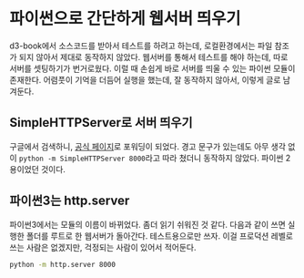 # 파이썬으로 간단하게 웹서버 띄우기

d3-book에서 소스코드를 받아서 테스트를 하려고 하는데, 로컬환경에서는 파일 참조가 되지 않아서 제대로 동작하지 않았다. 웹서버를 통해서 테스트를 해야 하는데, 따로 서버를 셋팅하기가 번거로웠다. 이럴 때 손쉽게 바로 서버를 띄울 수 있는 파이썬 모듈이 존재한다. 어렴풋이 기억을 더듬어 실행을 했는데, 잘 동작하지 않아서, 이렇게 글로 남겨둔다.

## SimpleHTTPServer로 서버 띄우기

구글에서 검색하니, [공식 페이지](https://docs.python.org/2/library/simplehttpserver.html)로 포워딩이 되었다. 경고 문구가 있는데도 아무 생각 없이 `python -m SimpleHTTPServer 8000`라고 따라 쳤더니 동작하지 않았다. 파이썬 2용이었던 것이다.

## 파이썬3는 http.server

파이썬3에서는 모듈의 이름이 바뀌었다. 좀더 읽기 쉬워진 것 같다. 다음과 같이 쓰면 실행한 폴더를 루트로 한 웹서버가 돌아간다. 테스트용으로만 쓰자. 이걸 프로덕션 레벨로 쓰는 사람은 없겠지만, 걱정되는 사람이 있어서 적어둔다.

```bash
python -m http.server 8000
```